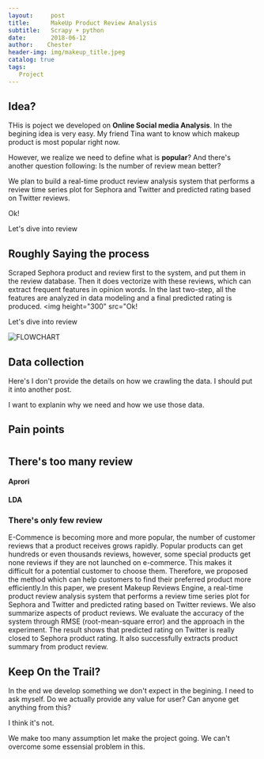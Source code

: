 ```yaml
---
layout:     post
title:      MakeUp Product Review Analysis
subtitle:   Scrapy + python
date:       2018-06-12
author:    Chester
header-img: img/makeup_title.jpeg
catalog: true
tags:
   Project
---
```



## Idea?
THis is poject we developed on **Online Social media Analysis**. 
In the begining idea is very easy. My friend Tina want to know which makeup product is most popular right now. 

However, we realize we need to define what is **popular**? And there's another question following: Is the number of review mean better?

We plan to build a real-time product review analysis system that performs a review time series plot for Sephora and Twitter and predicted
rating based on Twitter reviews. 

Ok! 

Let's dive into review




## Roughly Saying the process
Scraped Sephora product and review first to
the system, and put them in the review database. Then it
does vectorize with these reviews, which can extract frequent
features in opinion words. In the last two-step, all the features
are analyzed in data modeling and a final predicted rating is
produced.
<img  height="300" src="Ok! 

Let's dive into review

![FLOWCHART](../img/flowchart_review.png">|width=100)


## Data collection
Here's I don't provide the details on how we crawling the data. I should put it into another post.

I want to explanin why we need and how we use those data.

## Pain points
#
## There's too many review
#### Aprori
#### LDA


### There's only few review

E-Commence is becoming more and more popular,
the number of customer reviews that a product receives grows
rapidly. Popular products can get hundreds or even thousands
reviews, however, some special products get none reviews if they
are not launched on e-commerce. This makes it difficult for a
potential customer to choose them. Therefore, we proposed the
method which can help customers to find their preferred product
more efficiently.In this paper, we present Makeup Reviews
Engine, a real-time product review analysis system that performs
a review time series plot for Sephora and Twitter and predicted
rating based on Twitter reviews. We also summarize aspects
of product reviews. We evaluate the accuracy of the system
through RMSE (root-mean-square error) and the approach in
the experiment. The result shows that predicted rating on Twitter
is really closed to Sephora product rating. It also successfully
extracts product summary from product review.


## Keep On the Trail?

In the end we develop something we don't expect in the begining. I need to ask myself. Do we actually provide any value for user? Can anyone get anything from this? 

I think it's not.

We make too many assumption let make the project going. We can't overcome some essensial problem in this.
<!--stackedit_data:
eyJoaXN0b3J5IjpbNzg2Njg5NTc1LC0yNTQwNzkyNDQsNzg2Nj
g5NTc1XX0=
-->